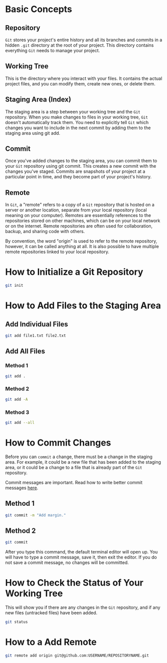 # Basic Concepts

## Repository

`Git` stores your project's entire history and all its branches and commits in a hidden `.git` directory at the root of your project. This directory contains everything `Git` needs to manage your project.

## Working Tree

This is the directory where you interact with your files. It contains the actual project files, and you can modify them, create new ones, or delete them.

## Staging Area (Index)

The staging area is a step between your working tree and the `Git` repository. When you make changes to files in your working tree, `Git` doesn't automatically track them. You need to explicitly tell `Git` which changes you want to include in the next commit by adding them to the staging area using git add.

## Commit

Once you've added changes to the staging area, you can commit them to your `Git` repository using git commit. This creates a new commit with the changes you've staged. Commits are snapshots of your project at a particular point in time, and they become part of your project's history.

## Remote

In `Git`, a "remote" refers to a copy of a `Git` repository that is hosted on a server or another location, separate from your local repository (local meaning on your computer). Remotes are essentially references to the repositories stored on other machines, which can be on your local network or on the internet. Remote repositories are often used for collaboration, backup, and sharing code with others.

By convention, the word "origin" is used to refer to the remote repository, however, it can be called anything at all. It is also possible to have multiple remote repositories linked to your local repository.

<!-- give example with gitlab and github as remotes -->

# How to Initialize a Git Repository

```bash
git init
```

# How to Add Files to the Staging Area

## Add Individual Files

```BASH
git add file1.txt file2.txt
```

## Add All Files

### Method 1

```BASH
git add .
```

### Method 2

```BASH
git add -A
```

### Method 3

```BASH
git add --all
```

# How to Commit Changes

Before you can `commit` a change, there must be a change in the staging area. For example, it could be a new file that has been added to the staging area, or it could be a change to a file that is already part of the `Git` repository.

Commit messages are important. Read how to write better commit messages [here](https://www.freecodecamp.org/news/how-to-write-better-git-commit-messages/).

## Method 1

```BASH
git commit -m "Add margin."
```

## Method 2

```BASH
git commit
```

After you type this command, the default terminal editor will open up. You will have to type a commit message, save it, then exit the editor. If you do not save a commit message, no changes will be committed.

# How to Check the Status of Your Working Tree

This will show you if there are any changes in the `Git` repository, and if any new files (untracked files) have been added.

```BASH
git status
```

# How to a Add Remote

```BASH
git remote add origin git@github.com:USERNAME/REPOSITORYNAME.git
```
